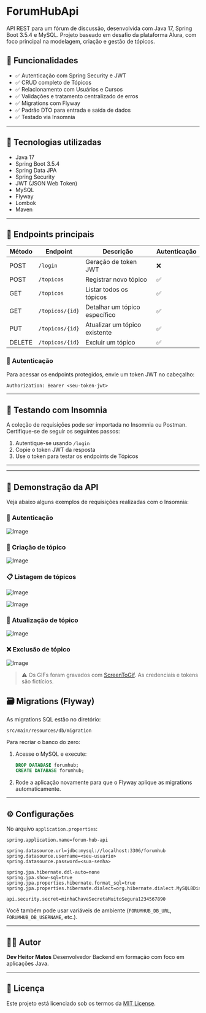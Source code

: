 # ForumHubApi

API REST para um fórum de discussão, desenvolvida com Java 17, Spring Boot 3.5.4 e MySQL. Projeto baseado em desafio da plataforma Alura, com foco principal na modelagem, criação e gestão de tópicos.

## 🚀 Funcionalidades

* ✅ Autenticação com Spring Security e JWT
* ✅ CRUD completo de Tópicos
* ✅ Relacionamento com Usuários e Cursos
* ✅ Validações e tratamento centralizado de erros
* ✅ Migrations com Flyway
* ✅ Padrão DTO para entrada e saída de dados
* ✅ Testado via Insomnia

---

## 💠 Tecnologias utilizadas

* Java 17
* Spring Boot 3.5.4
* Spring Data JPA
* Spring Security
* JWT (JSON Web Token)
* MySQL
* Flyway
* Lombok
* Maven

---

## 🧹 Endpoints principais

| Método | Endpoint        | Descrição                     | Autenticação |
| ------ | --------------- | ----------------------------- | ------------ |
| POST   | `/login`        | Geração de token JWT          | ❌            |
| POST   | `/topicos`      | Registrar novo tópico         | ✅            |
| GET    | `/topicos`      | Listar todos os tópicos       | ✅            |
| GET    | `/topicos/{id}` | Detalhar um tópico específico | ✅            |
| PUT    | `/topicos/{id}` | Atualizar um tópico existente | ✅            |
| DELETE | `/topicos/{id}` | Excluir um tópico             | ✅            |

### 🔐 Autenticação

Para acessar os endpoints protegidos, envie um token JWT no cabeçalho:

```http
Authorization: Bearer <seu-token-jwt>
```

---

## 🧪 Testando com Insomnia

A coleção de requisições pode ser importada no Insomnia ou Postman. Certifique-se de seguir os seguintes passos:

1. Autentique-se usando `/login`
2. Copie o token JWT da resposta
3. Use o token para testar os endpoints de Tópicos

---

---

## 🎥 Demonstração da API

Veja abaixo alguns exemplos de requisições realizadas com o Insomnia:

### 🔐 Autenticação

![Image](https://github.com/user-attachments/assets/6eac2de8-622b-4d1e-a76d-294bdbad001f)

### 📝 Criação de tópico

![Image](https://github.com/user-attachments/assets/b5510974-2945-44eb-a11d-a21b42a4b1d1)

### 📋 Listagem de tópicos

![Image](https://github.com/user-attachments/assets/4e65d845-c453-4d04-8b9b-c90ad5ccfd86)

![Image](https://github.com/user-attachments/assets/65661776-c613-4edb-b5bd-0237b289f4fe)

### 🔄 Atualização de tópico

![Image](https://github.com/user-attachments/assets/d1558564-dfca-460b-a51f-cd58585f189c)
### ❌ Exclusão de tópico

![Image](https://github.com/user-attachments/assets/8bbac248-72fb-44a0-801c-9f05a97964d5)

> ⚠️ Os GIFs foram gravados com [ScreenToGif](https://www.screentogif.com/). As credenciais e tokens são fictícios.



## 🗃️ Migrations (Flyway)

As migrations SQL estão no diretório:

```
src/main/resources/db/migration
```

Para recriar o banco do zero:

1. Acesse o MySQL e execute:

   ```sql
   DROP DATABASE forumhub;
   CREATE DATABASE forumhub;
   ```
2. Rode a aplicação novamente para que o Flyway aplique as migrations automaticamente.

---

## ⚙️ Configurações

No arquivo `application.properties`:

```properties
spring.application.name=forum-hub-api

spring.datasource.url=jdbc:mysql://localhost:3306/forumhub
spring.datasource.username=<seu-usuario>
spring.datasource.password=<sua-senha>

spring.jpa.hibernate.ddl-auto=none
spring.jpa.show-sql=true
spring.jpa.properties.hibernate.format_sql=true
spring.jpa.properties.hibernate.dialect=org.hibernate.dialect.MySQL8Dialect

api.security.secret=minhaChaveSecretaMuitoSegura1234567890
```

Você também pode usar variáveis de ambiente (`FORUMHUB_DB_URL`, `FORUMHUB_DB_USERNAME`, etc.).

---

## 🧑‍💻 Autor

**Dev Heitor Matos**
Desenvolvedor Backend em formação com foco em aplicações Java.

---

## 📄 Licença

Este projeto está licenciado sob os termos da [MIT License](LICENSE).
